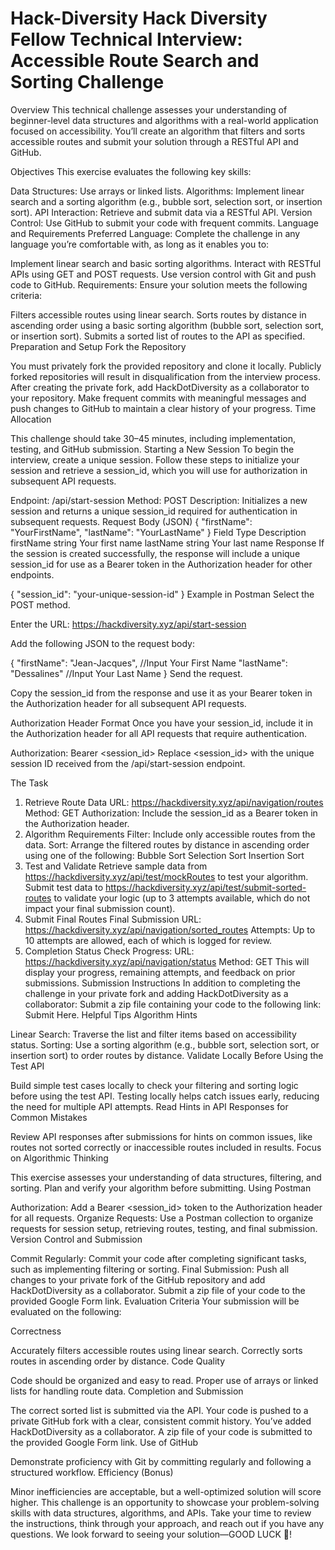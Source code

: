 ﻿# Hack-Diversity Hack Diversity Fellow Technical Interview: Accessible Route Search and Sorting Challenge
Overview
This technical challenge assesses your understanding of beginner-level data structures and algorithms with a real-world application focused on accessibility. You’ll create an algorithm that filters and sorts accessible routes and submit your solution through a RESTful API and GitHub.

Objectives
This exercise evaluates the following key skills:

Data Structures: Use arrays or linked lists.
Algorithms: Implement linear search and a sorting algorithm (e.g., bubble sort, selection sort, or insertion sort).
API Interaction: Retrieve and submit data via a RESTful API.
Version Control: Use GitHub to submit your code with frequent commits.
Language and Requirements
Preferred Language: Complete the challenge in any language you’re comfortable with, as long as it enables you to:

Implement linear search and basic sorting algorithms.
Interact with RESTful APIs using GET and POST requests.
Use version control with Git and push code to GitHub.
Requirements: Ensure your solution meets the following criteria:

Filters accessible routes using linear search.
Sorts routes by distance in ascending order using a basic sorting algorithm (bubble sort, selection sort, or insertion sort).
Submits a sorted list of routes to the API as specified.
Preparation and Setup
Fork the Repository

You must privately fork the provided repository and clone it locally. Publicly forked repositories will result in disqualification from the interview process.
After creating the private fork, add HackDotDiversity as a collaborator to your repository.
Make frequent commits with meaningful messages and push changes to GitHub to maintain a clear history of your progress.
Time Allocation

This challenge should take 30–45 minutes, including implementation, testing, and GitHub submission.
Starting a New Session
To begin the interview, create a unique session. Follow these steps to initialize your session and retrieve a session_id, which you will use for authorization in subsequent API requests.

Endpoint: /api/start-session
Method: POST
Description: Initializes a new session and returns a unique session_id required for authentication in subsequent requests.
Request Body (JSON)
{
    "firstName": "YourFirstName",
    "lastName": "YourLastName"
}
Field	Type	Description
firstName	string	Your first name
lastName	string	Your last name
Response
If the session is created successfully, the response will include a unique session_id for use as a Bearer token in the Authorization header for other endpoints.

{
    "session_id": "your-unique-session-id"
}
Example in Postman
Select the POST method.

Enter the URL: https://hackdiversity.xyz/api/start-session

Add the following JSON to the request body:

{
    "firstName": "Jean-Jacques", //Input Your First Name
    "lastName": "Dessalines" //Input Your Last Name
}
Send the request.

Copy the session_id from the response and use it as your Bearer token in the Authorization header for all subsequent API requests.

Authorization Header Format
Once you have your session_id, include it in the Authorization header for all API requests that require authentication.

Authorization: Bearer <session_id>
Replace <session_id> with the unique session ID received from the /api/start-session endpoint.

The Task
1. Retrieve Route Data
URL: https://hackdiversity.xyz/api/navigation/routes
Method: GET
Authorization: Include the session_id as a Bearer token in the Authorization header.
2. Algorithm Requirements
Filter: Include only accessible routes from the data.
Sort: Arrange the filtered routes by distance in ascending order using one of the following:
Bubble Sort
Selection Sort
Insertion Sort
3. Test and Validate
Retrieve sample data from https://hackdiversity.xyz/api/test/mockRoutes to test your algorithm.
Submit test data to https://hackdiversity.xyz/api/test/submit-sorted-routes to validate your logic (up to 3 attempts available, which do not impact your final submission count).
4. Submit Final Routes
Final Submission URL: https://hackdiversity.xyz/api/navigation/sorted_routes
Attempts: Up to 10 attempts are allowed, each of which is logged for review.
5. Completion Status
Check Progress:
URL: https://hackdiversity.xyz/api/navigation/status
Method: GET
This will display your progress, remaining attempts, and feedback on prior submissions.
Submission Instructions
In addition to completing the challenge in your private fork and adding HackDotDiversity as a collaborator:
Submit a zip file containing your code to the following link:
Submit Here.
Helpful Tips
Algorithm Hints

Linear Search: Traverse the list and filter items based on accessibility status.
Sorting: Use a sorting algorithm (e.g., bubble sort, selection sort, or insertion sort) to order routes by distance.
Validate Locally Before Using the Test API

Build simple test cases locally to check your filtering and sorting logic before using the test API. Testing locally helps catch issues early, reducing the need for multiple API attempts.
Read Hints in API Responses for Common Mistakes

Review API responses after submissions for hints on common issues, like routes not sorted correctly or inaccessible routes included in results.
Focus on Algorithmic Thinking

This exercise assesses your understanding of data structures, filtering, and sorting. Plan and verify your algorithm before submitting.
Using Postman

Authorization: Add a Bearer <session_id> token to the Authorization header for all requests.
Organize Requests: Use a Postman collection to organize requests for session setup, retrieving routes, testing, and final submission.
Version Control and Submission

Commit Regularly: Commit your code after completing significant tasks, such as implementing filtering or sorting.
Final Submission: Push all changes to your private fork of the GitHub repository and add HackDotDiversity as a collaborator. Submit a zip file of your code to the provided Google Form link.
Evaluation Criteria
Your submission will be evaluated on the following:

Correctness

Accurately filters accessible routes using linear search.
Correctly sorts routes in ascending order by distance.
Code Quality

Code should be organized and easy to read.
Proper use of arrays or linked lists for handling route data.
Completion and Submission

The correct sorted list is submitted via the API.
Your code is pushed to a private GitHub fork with a clear, consistent commit history.
You’ve added HackDotDiversity as a collaborator.
A zip file of your code is submitted to the provided Google Form link.
Use of GitHub

Demonstrate proficiency with Git by committing regularly and following a structured workflow.
Efficiency (Bonus)

Minor inefficiencies are acceptable, but a well-optimized solution will score higher.
This challenge is an opportunity to showcase your problem-solving skills with data structures, algorithms, and APIs. Take your time to review the instructions, think through your approach, and reach out if you have any questions. We look forward to seeing your solution—GOOD LUCK 👾!

